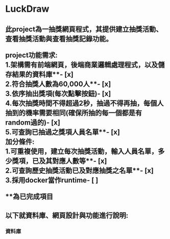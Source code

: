 # LuckDraw
 <h2>此project為一抽獎網頁程式，其提供建立抽獎活動、查看抽獎活動與查看抽獎記錄功能。  

project功能需求:  
1.架構需有前端網頁，後端商業邏輯處理程式，以及儲存結果的資料庫**- [x]  
2.符合抽獎人數為60,000人**- [x]  
3.依序抽出獎項(每次點擊按鈕)**- [x]  
4.每次抽獎時間不得超過2秒，抽過不得再抽，每個人抽到的機率需要相同(確保所抽的每一個都是有random過的)**- [x]  
5.可查詢已抽過之獎項人員名單**- [x]  
加分條件:  
1.可重複使用，建立每次抽獎活動，輸入人員名單，多少獎項，已及其對應人數等**- [x]  
2.可查詢歷史抽獎活動已及對應抽獎之名單**- [x]  
3.採用docker當作runtime- [ ]  
    
**為已完成項目  
    
 <h2>以下就資料庫、網頁設計與功能進行說明:  
  
 <h3>資料庫  
